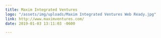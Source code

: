 ```yaml
---
title: Maxim Integrated Ventures
logo: "/assets/img/uploads/Maxim Integrated Ventures Web Ready.jpg"
link: http://www.maximventures.com/
date: 2019-01-03 13:11:03 -0600

---
```

